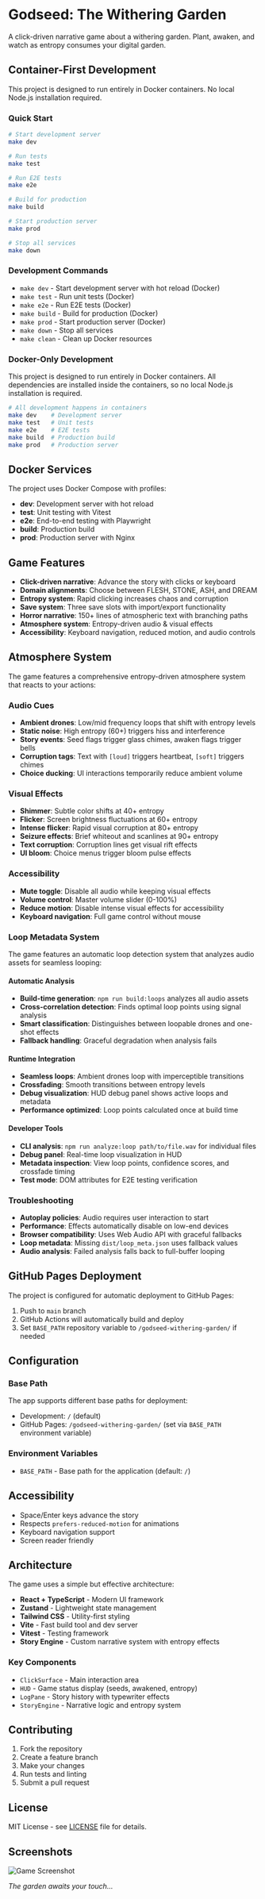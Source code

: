 # Godseed: The Withering Garden

A click-driven narrative game about a withering garden. Plant, awaken, and watch as entropy consumes your digital garden.

## Container-First Development

This project is designed to run entirely in Docker containers. No local Node.js installation required.

### Quick Start

```bash
# Start development server
make dev

# Run tests
make test

# Run E2E tests
make e2e

# Build for production
make build

# Start production server
make prod

# Stop all services
make down
```

### Development Commands

- `make dev` - Start development server with hot reload (Docker)
- `make test` - Run unit tests (Docker)
- `make e2e` - Run E2E tests (Docker)
- `make build` - Build for production (Docker)
- `make prod` - Start production server (Docker)
- `make down` - Stop all services
- `make clean` - Clean up Docker resources

### Docker-Only Development

This project is designed to run entirely in Docker containers. All dependencies are installed inside the containers, so no local Node.js installation is required.

```bash
# All development happens in containers
make dev    # Development server
make test   # Unit tests  
make e2e    # E2E tests
make build  # Production build
make prod   # Production server
```

## Docker Services

The project uses Docker Compose with profiles:

- **dev**: Development server with hot reload
- **test**: Unit testing with Vitest
- **e2e**: End-to-end testing with Playwright
- **build**: Production build
- **prod**: Production server with Nginx

## Game Features

- **Click-driven narrative**: Advance the story with clicks or keyboard
- **Domain alignments**: Choose between FLESH, STONE, ASH, and DREAM
- **Entropy system**: Rapid clicking increases chaos and corruption
- **Save system**: Three save slots with import/export functionality
- **Horror narrative**: 150+ lines of atmospheric text with branching paths
- **Atmosphere system**: Entropy-driven audio & visual effects
- **Accessibility**: Keyboard navigation, reduced motion, and audio controls

## Atmosphere System

The game features a comprehensive entropy-driven atmosphere system that reacts to your actions:

### Audio Cues
- **Ambient drones**: Low/mid frequency loops that shift with entropy levels
- **Static noise**: High entropy (60+) triggers hiss and interference
- **Story events**: Seed flags trigger glass chimes, awaken flags trigger bells
- **Corruption tags**: Text with `[loud]` triggers heartbeat, `[soft]` triggers chimes
- **Choice ducking**: UI interactions temporarily reduce ambient volume

### Visual Effects
- **Shimmer**: Subtle color shifts at 40+ entropy
- **Flicker**: Screen brightness fluctuations at 60+ entropy  
- **Intense flicker**: Rapid visual corruption at 80+ entropy
- **Seizure effects**: Brief whiteout and scanlines at 90+ entropy
- **Text corruption**: Corruption lines get visual rift effects
- **UI bloom**: Choice menus trigger bloom pulse effects

### Accessibility
- **Mute toggle**: Disable all audio while keeping visual effects
- **Volume control**: Master volume slider (0-100%)
- **Reduce motion**: Disable intense visual effects for accessibility
- **Keyboard navigation**: Full game control without mouse

### Loop Metadata System

The game features an automatic loop detection system that analyzes audio assets for seamless looping:

#### **Automatic Analysis**
- **Build-time generation**: `npm run build:loops` analyzes all audio assets
- **Cross-correlation detection**: Finds optimal loop points using signal analysis
- **Smart classification**: Distinguishes between loopable drones and one-shot effects
- **Fallback handling**: Graceful degradation when analysis fails

#### **Runtime Integration**
- **Seamless loops**: Ambient drones loop with imperceptible transitions
- **Crossfading**: Smooth transitions between entropy levels
- **Debug visualization**: HUD debug panel shows active loops and metadata
- **Performance optimized**: Loop points calculated once at build time

#### **Developer Tools**
- **CLI analysis**: `npm run analyze:loop path/to/file.wav` for individual files
- **Debug panel**: Real-time loop visualization in HUD
- **Metadata inspection**: View loop points, confidence scores, and crossfade timing
- **Test mode**: DOM attributes for E2E testing verification

### Troubleshooting
- **Autoplay policies**: Audio requires user interaction to start
- **Performance**: Effects automatically disable on low-end devices
- **Browser compatibility**: Uses Web Audio API with graceful fallbacks
- **Loop metadata**: Missing `dist/loop_meta.json` uses fallback values
- **Audio analysis**: Failed analysis falls back to full-buffer looping

## GitHub Pages Deployment

The project is configured for automatic deployment to GitHub Pages:

1. Push to `main` branch
2. GitHub Actions will automatically build and deploy
3. Set `BASE_PATH` repository variable to `/godseed-withering-garden/` if needed

## Configuration

### Base Path

The app supports different base paths for deployment:

- Development: `/` (default)
- GitHub Pages: `/godseed-withering-garden/` (set via `BASE_PATH` environment variable)

### Environment Variables

- `BASE_PATH` - Base path for the application (default: `/`)

## Accessibility

- Space/Enter keys advance the story
- Respects `prefers-reduced-motion` for animations
- Keyboard navigation support
- Screen reader friendly

## Architecture

The game uses a simple but effective architecture:

- **React + TypeScript** - Modern UI framework
- **Zustand** - Lightweight state management
- **Tailwind CSS** - Utility-first styling
- **Vite** - Fast build tool and dev server
- **Vitest** - Testing framework
- **Story Engine** - Custom narrative system with entropy effects

### Key Components

- `ClickSurface` - Main interaction area
- `HUD` - Game status display (seeds, awakened, entropy)
- `LogPane` - Story history with typewriter effects
- `StoryEngine` - Narrative logic and entropy system

## Contributing

1. Fork the repository
2. Create a feature branch
3. Make your changes
4. Run tests and linting
5. Submit a pull request

## License

MIT License - see [LICENSE](LICENSE) file for details.

## Screenshots

![Game Screenshot](src/assets/svg/og-image.svg)

*The garden awaits your touch...*